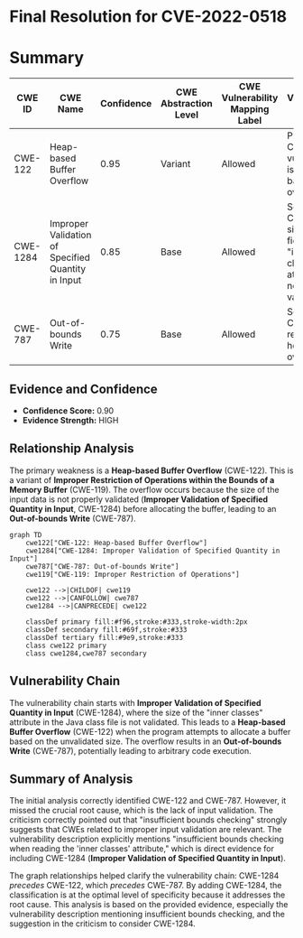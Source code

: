 # Final Resolution for CVE-2022-0518

# Summary
| CWE ID | CWE Name | Confidence | CWE Abstraction Level | CWE Vulnerability Mapping Label | CWE-Vulnerability Mapping Notes |
|---|---|---|---|---|---|
| CWE-122 | Heap-based Buffer Overflow | 0.95 | Variant | Allowed | Primary CWE. The vulnerability is a heap-based buffer overflow. |
| CWE-1284 | Improper Validation of Specified Quantity in Input | 0.85 | Base | Allowed | Secondary CWE. The size/count field of the "inner classes" attribute is not validated. |
| CWE-787 | Out-of-bounds Write | 0.75 | Base | Allowed | Secondary CWE. Direct result of heap overflow. |

## Evidence and Confidence

*   **Confidence Score:** 0.90
*   **Evidence Strength:** HIGH

## Relationship Analysis
The primary weakness is a **Heap-based Buffer Overflow** (CWE-122). This is a variant of **Improper Restriction of Operations within the Bounds of a Memory Buffer** (CWE-119). The overflow occurs because the size of the input data is not properly validated (**Improper Validation of Specified Quantity in Input**, CWE-1284) before allocating the buffer, leading to an **Out-of-bounds Write** (CWE-787).

```mermaid
graph TD
    cwe122["CWE-122: Heap-based Buffer Overflow"]
    cwe1284["CWE-1284: Improper Validation of Specified Quantity in Input"]
    cwe787["CWE-787: Out-of-bounds Write"]
    cwe119["CWE-119: Improper Restriction of Operations"]
    
    cwe122 -->|CHILDOF| cwe119
    cwe122 -->|CANFOLLOW| cwe787
    cwe1284 -->|CANPRECEDE| cwe122
    
    classDef primary fill:#f96,stroke:#333,stroke-width:2px
    classDef secondary fill:#69f,stroke:#333
    classDef tertiary fill:#9e9,stroke:#333
    class cwe122 primary
    class cwe1284,cwe787 secondary
```

## Vulnerability Chain
The vulnerability chain starts with **Improper Validation of Specified Quantity in Input** (CWE-1284), where the size of the "inner classes" attribute in the Java class file is not validated. This leads to a **Heap-based Buffer Overflow** (CWE-122) when the program attempts to allocate a buffer based on the unvalidated size. The overflow results in an **Out-of-bounds Write** (CWE-787), potentially leading to arbitrary code execution.

## Summary of Analysis
The initial analysis correctly identified CWE-122 and CWE-787. However, it missed the crucial root cause, which is the lack of input validation. The criticism correctly pointed out that "insufficient bounds checking" strongly suggests that CWEs related to improper input validation are relevant. The vulnerability description explicitly mentions "insufficient bounds checking when reading the 'inner classes' attribute," which is direct evidence for including CWE-1284 (**Improper Validation of Specified Quantity in Input**).

The graph relationships helped clarify the vulnerability chain: CWE-1284 *precedes* CWE-122, which *precedes* CWE-787. By adding CWE-1284, the classification is at the optimal level of specificity because it addresses the root cause. This analysis is based on the provided evidence, especially the vulnerability description mentioning insufficient bounds checking, and the suggestion in the criticism to consider CWE-1284.
